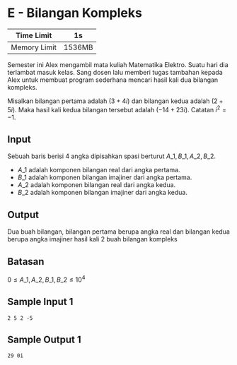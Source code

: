 # E - Bilangan Kompleks

| Time Limit   | $1$s     |
|--------------|--------|
| Memory Limit | $1536$MB |

Semester ini Alex mengambil mata kuliah Matematika Elektro. Suatu hari dia terlambat masuk kelas. Sang dosen lalu memberi tugas tambahan kepada Alex untuk membuat program sederhana mencari hasil kali dua bilangan kompleks.

Misalkan bilangan pertama adalah $(3 + 4i)$ dan bilangan kedua adalah $(2 + 5i)$. Maka hasil kali kedua bilangan tersebut adalah $(-14 + 23i)$. Catatan $i^2 = -1$.

## Input

Sebuah baris berisi 4 angka dipisahkan spasi berturut $A\_1, B\_1, A\_2, B\_2$.
- $A\_1$ adalah komponen bilangan real dari angka pertama.
- $B\_1$ adalah komponen bilangan imajiner dari angka pertama.
- $A\_2$ adalah komponen bilangan real dari angka kedua.
- $B\_2$ adalah komponen bilangan imajiner dari angka kedua.

## Output

Dua buah bilangan, bilangan pertama berupa angka real dan bilangan kedua berupa angka imajiner hasil kali 2 buah bilangan kompleks

## Batasan

$0 \leq A\_1, A\_2, B\_1, B\_2 \leq 10^4$

## Sample Input 1

	2 5 2 -5

## Sample Output 1

	29 0i


<br>
<br>